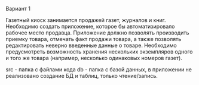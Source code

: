 Вариант 1

Газетный киоск занимается продажей газет, журналов и книг. Необходимо создать приложение, которое бы автоматизировало рабочее место продавца. 
Приложение должно позволять производить приемку товара, отмечать факт продажи товара, а также позволять редактировать неверно введенные данные о товаре. 
Необходимо предусмотреть возможность хранения нескольких экземпляров одного и того же товара (например, несколько одинаковых номеров газет).

src - папка с файлами кода
db - папка с базой данных, в приложении не реализовано создание БД и таблиц, только чтение/запись.
